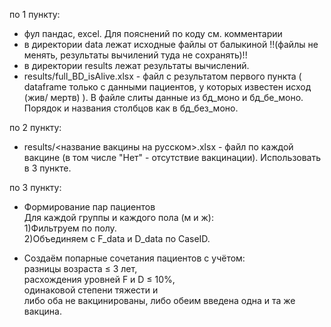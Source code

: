 по 1 пункту:
* фул пандас, excel. Для пояснений по коду см. комментарии
* в директории data лежат исходные файлы от балыкиной !!(файлы не менять, результаты вычилений туда не сохранять)!!
* в директории results лежат результаты вычислений.
* results/full_BD_isAlive.xlsx - файл с результатом первого пункта ( dataframe только с данными пациентов, у которых известен исход (жив/ мертв) ). В файле слиты данные из бд_моно и бд_бе_моно. Порядок и названия столбцов как в бд_без_моно.

по 2 пункту:
* results/<название вакцины на русском>.xlsx - файл по каждой вакцине (в том числе "Нет" - отсутствие вакцинации). Использовать в 3 пункте.
  
по 3 пункту:
* Формирование пар пациентов <br/>
    Для каждой группы и каждого пола (м и ж):<br/>
    1)Фильтруем по полу.<br/>
    2)Объединяем с F_data и D_data по CaseID.<br/>
    
* Создаём попарные сочетания пациентов с учётом:<br/>
  разницы возраста ≤ 3 лет,<br/>
  расхождения уровней F и D ≤ 10%,<br/>
  одинаковой степени тяжести и<br/>
  либо оба не вакцинированы, либо обеим введена одна и та же вакцина.<br/>
